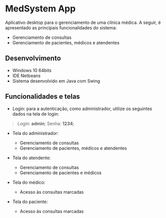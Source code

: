 # MedSystem App

Aplicativo desktop para o gerenciamento de uma clínica médica. A seguir, é apresentado as principais funcionalidades do sistema:
- Gerenciamento de consultas
- Gerenciamento de pacientes, médicos e atendentes

## Desenvolvimento
- Windows 10 64bits
- IDE Netbeans
- Sistema desenvolvido em Java com Swing

## Funcionalidades e telas
- Login: para a autenticação, como administrador, utilize os seguintes dados na tela de login:
> Login: <strong>admin</strong>;
> Senha: <strong>1234</strong>;

- Tela do administrador: 
    - Gerenciamento de consultas
    - Gerenciamento de pacientes, médicos e atendentes

- Tela do atendente: 
    - Gerenciamento de consultas
    - Gerenciamento de pacientes e médicos

- Tela do médico: 
    - Acesso às consultas marcadas

- Tela do paciente:
    - Acesso às consultas marcadas
